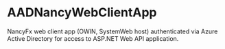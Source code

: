 AADNancyWebClientApp
=======================================
NancyFx web client app (OWIN, SystemWeb host) authenticated via Azure Active Directory for access to ASP.NET Web API application.